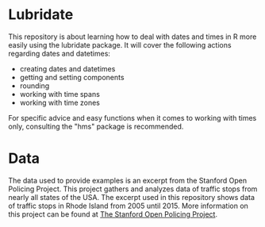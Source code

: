 # Lubridate

This repository is about learning how to deal with dates and times in R more easily using the lubridate package. It will cover the following actions regarding dates and datetimes: 

* creating dates and datetimes
* getting and setting components
* rounding
* working with time spans
* working with time zones

For specific advice and easy functions when it comes to working with times only, consulting the "hms" package is recommended.

# Data

The data used to provide examples is an excerpt from the Stanford Open Policing Project.
This project gathers and analyzes data of traffic stops from nearly all states of the USA.
The excerpt used in this repository shows data of traffic stops in Rhode Island from 2005 until 2015.
More information on this project can be found at [The Stanford Open Policing Project](https://openpolicing.stanford.edu/).
